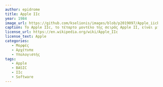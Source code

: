 ```yaml
---
author: epidrome
title: Apple IIc
year: 1984
image_url: https://github.com/kselionis/images/blob/p2019097/Apple_iicb.jpg
caption: To Apple IIc, το τέταρτο μοντέλο της σειράς Apple II, είναι μια πρωτότυπη ιδέα της Apple να δημιουργήσει έναν φορητό υπολογιστή.Ωστόσο, αυτή ήταν η επιδιωκόμενη κατεύθυνση για αυτό το μοντέλο — ένα μηχάνημα που μοιάζει περισσότερο με τις συσκευές, έτοιμο για χρήση εκτός συσκευασίας, που δεν απαιτεί τεχνική τεχνογνωσία ή εμπειρία για να συνδεθεί και επομένως ελκυστικό για τους πρώτους χρήστες.
license_url: https://en.wikipedia.org/wiki/Apple_IIc
license_text: Apple
categories:
   - Μορφές
   - Αρχέτυπα
   - Υπολογιστής
tags:
   - Apple
   - BASIC
   - IIc
   - Software
---
```

